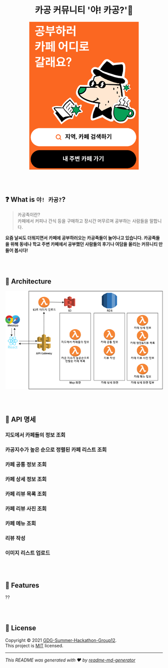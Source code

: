<h1 align="center">카공 커뮤니티 '야! 카공?'👋</h1>

<p align="center">
<img width="350" src="./assets/main.png" />
</p>

<br><br>

## ❓ What is `야! 카공?`?

> 카공족이란? <br> 카페에서 커피나 간식 등을 구매하고 장시간 머무르며 공부하는 사람들을 말합니다.

**요즘 날씨도 더워지면서 카페에 공부하러오는 카공족들이 늘어나고 있습니다. 카공족들을 위해 동네나 학교 주변 카페에서 공부했던 사람들의 후기나 여담을 올리는 커뮤니티 만들어 봅시다!**

<br><br>

## 📌 Architecture

<p align="center">
<img src="./assets/kagong_diagram.png" />
</p>

<br><br>

## 🚩 API 명세

### 지도에서 카페들의 정보 조회

### 카공지수가 높은 순으로 정렬된 카페 리스트 조회

### 카페 공통 정보 조회

### 카페 상세 정보 조회

### 카페 리뷰 목록 조회

### 카페 리뷰 사진 조회 

### 카페 메뉴 조회

### 리뷰 작성

### 이미지 리스트 업로드

<br><br>

## 🎈 Features

??


<br><br>

## 📝 License

Copyright © 2021 [GDG-Summer-Hackathon-Group12](https://github.com/GDG-Summer-Hackathon-Group12).<br/>
This project is [MIT](https://github.com/GDG-Summer-Hackathon-Group12/serverless-backend/blob/main/LICENSE) licensed.
***
_This README was generated with ❤️ by [readme-md-generator](https://github.com/kefranabg/readme-md-generator)_